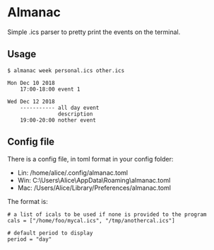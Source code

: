 # Almanac

Simple .ics parser to pretty print the events on the terminal.

## Usage

```
$ almanac week personal.ics other.ics

Mon Dec 10 2018
    17:00-18:00 event 1

Wed Dec 12 2018
    ----------- all day event
                description
    19:00-20:00 nother event
```

## Config file

There is a config file, in toml format in your config folder:

* Lin: /home/alice/.config/almanac.toml
* Win: C:\Users\Alice\AppData\Roaming\almanac.toml
* Mac: /Users/Alice/Library/Preferences/almanac.toml

The format is:
```
# a list of icals to be used if none is provided to the program
cals = ["/home/foo/mycal.ics", "/tmp/anothercal.ics"]

# default period to display
period = "day"
```
